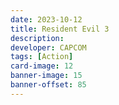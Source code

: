 ```yaml
---
date: 2023-10-12
title: Resident Evil 3
description:
developer: CAPCOM
tags: [Action]
card-image: 12
banner-image: 15
banner-offset: 85
---
```


